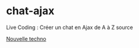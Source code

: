 # chat-ajax

Live Coding : Créer un chat en Ajax de A à Z
source

[Nouvelle techno](https://nouvelle-techno.fr/articles/live-coding-creer-un-chat-en-ajax-de-a-a-z)
